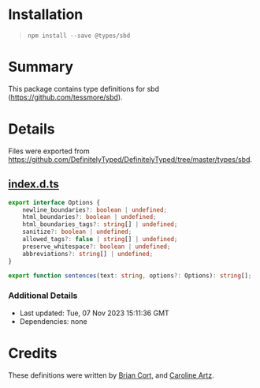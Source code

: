 # Installation
> `npm install --save @types/sbd`

# Summary
This package contains type definitions for sbd (https://github.com/tessmore/sbd).

# Details
Files were exported from https://github.com/DefinitelyTyped/DefinitelyTyped/tree/master/types/sbd.
## [index.d.ts](https://github.com/DefinitelyTyped/DefinitelyTyped/tree/master/types/sbd/index.d.ts)
````ts
export interface Options {
    newline_boundaries?: boolean | undefined;
    html_boundaries?: boolean | undefined;
    html_boundaries_tags?: string[] | undefined;
    sanitize?: boolean | undefined;
    allowed_tags?: false | string[] | undefined;
    preserve_whitespace?: boolean | undefined;
    abbreviations?: string[] | undefined;
}

export function sentences(text: string, options?: Options): string[];

````

### Additional Details
 * Last updated: Tue, 07 Nov 2023 15:11:36 GMT
 * Dependencies: none

# Credits
These definitions were written by [Brian Cort](https://github.com/thatcort), and [Caroline Artz](https://github.com/carolineartz).
